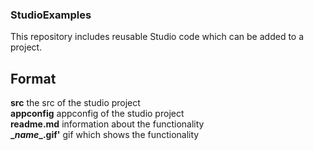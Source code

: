 ### StudioExamples
This repository includes reusable Studio code which can be added to a project.

## Format
**src** the src of the studio project  
**appconfig** appconfig of the studio project  
**readme.md** information about the functionality  
**\__name__.gif'** gif which shows the functionality
